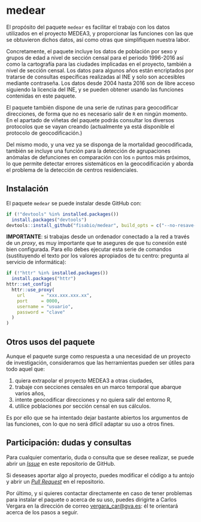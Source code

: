 
# medear

El propósito del paquete `medear` es facilitar el trabajo con los datos
utilizados en el proyecto MEDEA3, y proporcionar las funciones con las
que se obtuvieron dichos datos, así como otras que simplifiquen nuestra
labor.

Concretamente, el paquete incluye los datos de población por sexo y
grupos de edad a nivel de sección censal para el periodo 1996-2016 así
como la cartografía para las ciudades implicadas en el proyecto, también
a nivel de sección censal. Los datos para algunos años están encriptados
por tratarse de consultas específicas realizadas al INE y solo son
accesibles mediante contraseña. Los datos desde 2004 hasta 2016 son de
libre acceso siguiendo la licencia del INE, y se pueden obtener usando
las funciones contenidas en este paquete.

El paquete también dispone de una serie de rutinas para geocodificar
direcciones, de forma que no es necesario salir de `R` en ningún
momento. En el apartado de viñetas del paquete podrás consultar los
diversos protocolos que se vayan creando (actualmente ya está disponible
el protocolo de geocodificación.)

Del mismo modo, y una vez ya se disponga de la mortalidad geocodificada,
también se incluye una función para la detección de agrupaciones
anómalas de defunciones en comparación con los `n` puntos más próximos,
lo que permite detectar errores sistemáticos en la geocodificación y
aborda el problema de la detección de centros residenciales.

## Instalación

El paquete `medear` se puede instalar desde GitHub con:

``` r
if (!"devtools" %in% installed.packages())
  install.packages("devtools")
devtools::install_github("fisabio/medear", build_opts = c("--no-resave-data", "--no-manual"))
```

**IMPORTANTE**: si trabajas desde un ordenador conectado a la red a
través de un *proxy*, es muy importante que te asegures de que tu
conexión esté bien configurada. Para ello debes ejecutar esta serie de
comandos (sustituyendo el texto por los valores apropiados de tu centro:
pregunta al servicio de informática):

``` r
if (!"httr" %in% installed.packages())
  install.packages("httr")
httr::set_config(
  httr::use_proxy(
    url      = "xxx.xxx.xxx.xx",
    port     = 0000,
    username = "usuario",
    password = "clave"
  )
)
```

## Otros usos del paquete

Aunque el paquete surge como respuesta a una necesidad de un proyecto de
investigación, consideramos que las herramientas pueden ser útiles para
todo aquel que:

1.  quiera extrapolar el proyecto MEDEA3 a otras ciudades,
2.  trabaje con secciones censales en un marco temporal que abarque
    varios años,
3.  intente geocodificar direcciones y no quiera salir del entorno R,
4.  utilice poblaciones por sección censal en sus cálculos.

Es por ello que se ha intentado dejar bastante abiertos los argumentos
de las funciones, con lo que no será difícil adaptar su uso a otros
fines.

## Participación: dudas y consultas

Para cualquier comentario, duda o consulta que se desee realizar, se
puede abrir un [*Issue*](https://github.com/fisabio/medear/issues) en
este repositorio de GitHub.

Si deseases aportar algo al proyecto, puedes modificar el código a tu
antojo y abrir un [*Pull
Request*](https://github.com/fisabio/medear/pulls) en el repositorio.

Por último, y si quieres contactar directamente en caso de tener
problemas para instalar el paquete o acerca de su uso, puedes dirigirte
a Carlos Vergara en la dirección de correo <vergara_car@gva.es>: él te
orientará acerca de los pasos a seguir.
